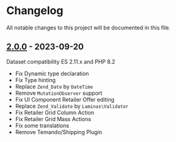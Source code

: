 # Changelog

All notable changes to this project will be documented in this file.

## [2.0.0] - 2023-09-20
[2.0.0]: https://github.com/Smile-SA/magento2-module-offer/compare/1.4.1...2.0.0

Dataset compatibility ES 2.11.x and PHP 8.2

- Fix Dynamic type declaration
- Fix Type hinting
- Replace `Zend_Date` by `DateTime`
- Remove `MutationObserver` support
- Fix UI Component Retailer Offer editing
- Replace `Zend_Validate` by `Laminas\Validator`
- Fix Retailer Grid Column Action
- Fix Retailer Grid Mass Actions
- Fix some translations
- Remove Temando/Shipping Plugin
